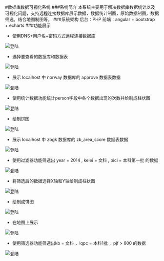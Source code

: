 #数据库数据可视化系统
###系统简介
    本系统主要用于解决数据库数据统计以及可视化问题，支持远程连接数据库展示数据，数据统计制图，原始数据制图，数据筛选，结合地图制图等。
###系统架构
    后台：PHP
    前端：angular + bootstrap + echarts
###功能展示
* 使用DNS+用户名+密码方式远程连接数据库

![登陆](/Users/caohang/Code/其它/DBvisualization/readmeIMG/1.png)

* 选择要查看的数据库和数据表

![登陆](/Users/caohang/Code/其它/DBvisualization/readmeIMG/2.png)

* 展示 localhost 中 norway 数据库的 approve 数据表数据

![登陆](/Users/caohang/Code/其它/DBvisualization/readmeIMG/3.png)

* 使用统计数据功能统计person字段中各个数据出现的次数并绘制成柱状图

![登陆](/Users/caohang/Code/其它/DBvisualization/readmeIMG/4.png)

* 绘制饼图

![登陆](/Users/caohang/Code/其它/DBvisualization/readmeIMG/5.png)

* 展示 localhost 中 zbgk 数据库的 zb_area_score 数据表数据

![登陆](/Users/caohang/Code/其它/DBvisualization/readmeIMG/6.png)

* 使用过滤器功能筛选出 year = 2014 , kelei = 文科 , pici = 本科第一批 的数据 

![登陆](/Users/caohang/Code/其它/DBvisualization/readmeIMG/7.png)

* 将筛选后的数据选择X轴和Y轴绘制成柱状图 

![登陆](/Users/caohang/Code/其它/DBvisualization/readmeIMG/8.png)

* 绘制成饼图

![登陆](/Users/caohang/Code/其它/DBvisualization/readmeIMG/9.png)

* 在地图上展示 

![登陆](/Users/caohang/Code/其它/DBvisualization/readmeIMG/10.png)

* 使用筛选器功能筛选出kb = 文科 ，lqpc = 本科1批 ，pjf > 600 的数据

![登陆](/Users/caohang/Code/其它/DBvisualization/readmeIMG/11.png)








